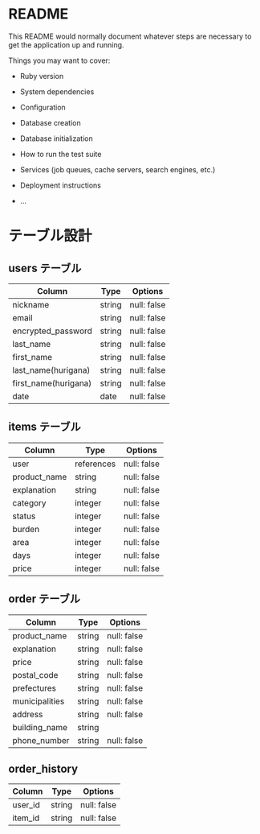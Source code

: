 # README

This README would normally document whatever steps are necessary to get the
application up and running.

Things you may want to cover:

* Ruby version

* System dependencies

* Configuration

* Database creation

* Database initialization

* How to run the test suite

* Services (job queues, cache servers, search engines, etc.)

* Deployment instructions

* ...

# テーブル設計

## users テーブル

| Column               | Type   | Options     |
| -------------------- | ------ | ----------- |
| nickname             | string | null: false |
| email                | string | null: false |
| encrypted_password   | string | null: false |
| last_name            | string | null: false |
| first_name           | string | null: false |
| last_name(hurigana)  | string | null: false |
| first_name(hurigana) | string | null: false |
| date                 | date   | null: false |

## items テーブル

| Column       | Type       | Options     |
| -----------  | ---------- | ----------- |
| user         | references | null: false |
| product_name | string     | null: false |
| explanation  | string     | null: false |
| category     | integer    | null: false |
| status       | integer    | null: false |
| burden       | integer    | null: false |
| area         | integer    | null: false |
| days         | integer    | null: false |
| price        | integer    | null: false |

## order テーブル

| Column             | Type   | Options     |
| ------------------ | ------ | ----------- |
| product_name       | string | null: false |
| explanation        | string | null: false |
| price              | string | null: false |
| postal_code        | string | null: false |
| prefectures        | string | null: false |
| municipalities     | string | null: false |
| address            | string | null: false |
| building_name      | string |             |
| phone_number       | string | null: false |

## order_history

| Column             | Type   | Options     |
| ------------------ | ------ | ----------- |
| user_id            | string | null: false |
| item_id            | string | null: false |
